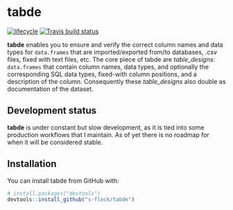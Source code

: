 # tabde

[![lifecycle](https://img.shields.io/badge/lifecycle-experimental-orange.svg)](https://www.tidyverse.org/lifecycle/#experimental)
[![Travis build status](https://travis-ci.org/s-fleck/tabde.svg?branch=master)](https://travis-ci.org/s-fleck/tabde)

**tabde** enables you to ensure and verify the correct column names and data
types for `data.frames` that are imported/exported from/to databases, .csv
files, fixed with text files, etc. The core piece of tabde are 
*table_designs*: `data.frames` that contain column names, data types,
and optionally the corresponding SQL data types, fixed-with column positions,
and a description of the column. Consequently these *table_designs* also
double as documentation of the dataset.


## Development status

**tabde** is under constant but slow development, as it is tied into some
production workflows that I maintain. As of yet there is no roadmap for when
it will be considered stable.


## Installation

You can install tabde from GitHub with:


``` r
# install.packages("devtools")
devtools::install_github("s-fleck/tabde")
```

